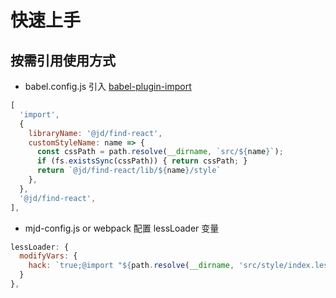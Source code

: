 # 快速上手

## 按需引用使用方式

- babel.config.js 引入 [babel-plugin-import](https://github.com/ant-design/babel-plugin-import)

```js
[
  'import',
  {
    libraryName: '@jd/find-react',
    customStyleName: name => {
      const cssPath = path.resolve(__dirname, `src/${name}`);
      if (fs.existsSync(cssPath)) { return cssPath; }
      return `@jd/find-react/lib/${name}/style`
    },
  },
  '@jd/find-react',
],
```

- mjd-config.js or webpack 配置 lessLoader 变量

```js
lessLoader: {
  modifyVars: {
    hack: `true;@import "${path.resolve(__dirname, 'src/style/index.less')}";`
  }
},
```

